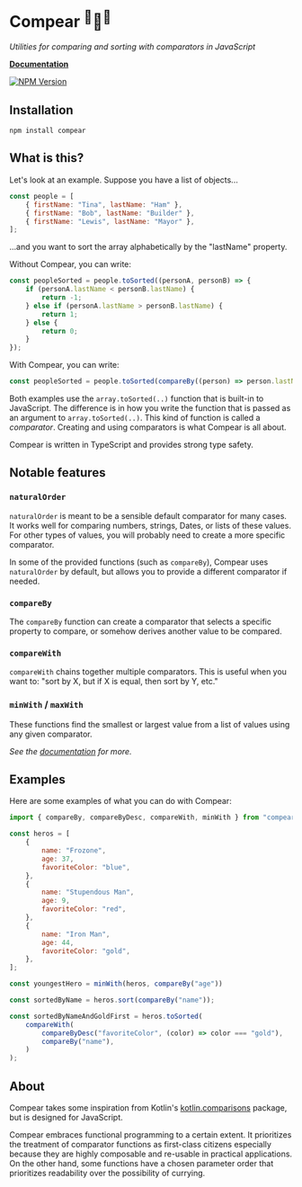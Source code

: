 # Compear <sup>🍐</sup>🤷<sup>🍐</sup>

_Utilities for comparing and sorting with comparators in JavaScript_

**[Documentation]**

[![NPM Version](https://img.shields.io/npm/v/compear)](https://www.npmjs.com/package/compear)

## Installation

```shell
npm install compear
```

## What is this?

Let's look at an example.
Suppose you have a list of objects...

```javascript
const people = [
    { firstName: "Tina", lastName: "Ham" },
    { firstName: "Bob", lastName: "Builder" },
    { firstName: "Lewis", lastName: "Mayor" },
];
```

...and you want to sort the array alphabetically by the "lastName" property.

Without Compear, you can write:

```javascript
const peopleSorted = people.toSorted((personA, personB) => {
    if (personA.lastName < personB.lastName) {
        return -1;
    } else if (personA.lastName > personB.lastName) {
        return 1;
    } else {
        return 0;
    }
});
```

With Compear, you can write:
```javascript
const peopleSorted = people.toSorted(compareBy((person) => person.lastName));
```

Both examples use the `array.toSorted(..)` function that is built-in to JavaScript.
The difference is in how you write the function that is passed as an argument to `array.toSorted(..)`.
This kind of function is called a _comparator_.
Creating and using comparators is what Compear is all about.

Compear is written in TypeScript and provides strong type safety.

## Notable features

### `naturalOrder`

`naturalOrder` is meant to be a sensible default comparator for many cases.
It works well for comparing numbers, strings, Dates, or lists of these values.
For other types of values,
you will probably need to create a more specific comparator.

In some of the provided functions (such as `compareBy`),
Compear uses `naturalOrder` by default,
but allows you to provide a different comparator if needed.

### `compareBy`

The `compareBy` function can create a comparator that selects a specific property to compare,
or somehow derives another value to be compared.

### `compareWith`

`compareWith` chains together multiple comparators.
This is useful when you want to: "sort by X, but if X is equal, then sort by Y, etc."

### `minWith` / `maxWith`

These functions find the smallest or largest value from a list of values using any given comparator.

_See the [documentation] for more._

## Examples

Here are some examples of what you can do with Compear:

```javascript
import { compareBy, compareByDesc, compareWith, minWith } from "compear";

const heros = [
    {
        name: "Frozone",
        age: 37,
        favoriteColor: "blue",
    },
    {
        name: "Stupendous Man",
        age: 9,
        favoriteColor: "red",
    },
    {
        name: "Iron Man",
        age: 44,
        favoriteColor: "gold",
    },
];

const youngestHero = minWith(heros, compareBy("age"))

const sortedByName = heros.sort(compareBy("name"));

const sortedByNameAndGoldFirst = heros.toSorted(
    compareWith(
        compareByDesc("favoriteColor", (color) => color === "gold"),
        compareBy("name"),
    )
);
```

## About

Compear takes some inspiration from Kotlin's [kotlin.comparisons](https://kotlinlang.org/api/latest/jvm/stdlib/kotlin.comparisons/) package, but is designed for JavaScript.

Compear embraces functional programming to a certain extent.
It prioritizes the treatment of comparator functions as first-class citizens especially because they are highly composable and re-usable in practical applications.
On the other hand, some functions have a chosen parameter order that prioritizes readability over the possibility of currying.

[Documentation]: https://camsteffen.github.io/compear/index.html
